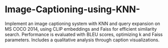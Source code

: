 # Image-Captioning-using-KNN-
Implement an image captioning system with KNN and query expansion on MS COCO 2014, using CLIP embeddings and Faiss for efficient similarity search. Performance is evaluated with BLEU scores, optimizing k and Faiss parameters. Includes a qualitative analysis through caption visualizations.
